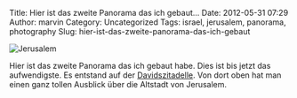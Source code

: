 Title: Hier ist das zweite Panorama das ich gebaut...
Date: 2012-05-31 07:29
Author: marvin
Category: Uncategorized
Tags: israel, jerusalem, panorama, photography
Slug: hier-ist-das-zweite-panorama-das-ich-gebaut

![Jerusalem]({filename}/images/7302940970_909600888d_b.jpg)

Hier ist das zweite Panorama das ich gebaut habe. Dies ist bis jetzt das
aufwendigste. Es entstand auf der
[Davidszitadelle](http://de.wikipedia.org/wiki/Davidszitadelle). Von
dort oben hat man einen ganz tollen Ausblick über die Altstadt von
Jerusalem.
